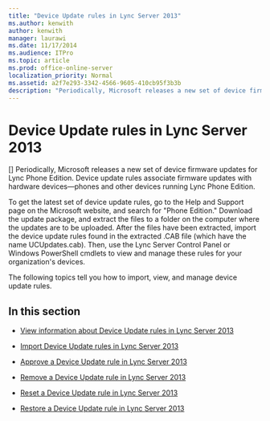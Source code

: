 ```yaml
---
title: "Device Update rules in Lync Server 2013"
ms.author: kenwith
author: kenwith
manager: laurawi
ms.date: 11/17/2014
ms.audience: ITPro
ms.topic: article
ms.prod: office-online-server
localization_priority: Normal
ms.assetid: a2f7e293-3342-4566-9605-410cb95f3b3b
description: "Periodically, Microsoft releases a new set of device firmware updates for Lync Phone Edition. Device update rules associate firmware updates with hardware devices—phones and other devices running Lync Phone Edition."
---
```


# Device Update rules in Lync Server 2013
[]
Periodically, Microsoft releases a new set of device firmware updates for Lync Phone Edition. Device update rules associate firmware updates with hardware devices—phones and other devices running Lync Phone Edition. 
  
To get the latest set of device update rules, go to the Help and Support page on the Microsoft website, and search for "Phone Edition." Download the update package, and extract the files to a folder on the computer where the updates are to be uploaded. After the files have been extracted, import the device update rules found in the extracted .CAB file (which have the name UCUpdates.cab). Then, use the Lync Server Control Panel or Windows PowerShell cmdlets to view and manage these rules for your organization's devices. 
  
The following topics tell you how to import, view, and manage device update rules.
  
## In this section

- [View information about Device Update rules in Lync Server 2013](view-information-about-device-update-rules.md)
    
- [Import Device Update rules in Lync Server 2013](import-device-update-rules.md)
    
- [Approve a Device Update rule in Lync Server 2013](approve-a-device-update-rule.md)
    
- [Remove a Device Update rule in Lync Server 2013](remove-a-device-update-rule.md)
    
- [Reset a Device Update rule in Lync Server 2013](reset-a-device-update-rule.md)
    
- [Restore a Device Update rule in Lync Server 2013](restore-a-device-update-rule.md)
    

